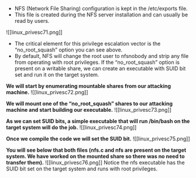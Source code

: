 - NFS (Network File Sharing) configuration is kept in the /etc/exports file.
- This file is created during the NFS server installation and can usually be read by users.

![[linux_privesc71.png]]
- The critical element for this privilege escalation vector is the “no_root_squash” option you can see above.
- By default, NFS will change the root user to nfsnobody and strip any file from operating with root privileges. If the “no_root_squash” option is present on a writable share, we can create an executable with SUID bit set and run it on the target system.

**We will start by enumerating mountable shares from our attacking machine.**
![[linux_privesc72.png]]

**We will mount one of the “no_root_squash” shares to our attacking machine and start building our executable.**
![[linux_privesc73.png]]

**As we can set SUID bits, a simple executable that will run /bin/bash on the target system will do the job.**
![[linux_privesc74.png]]

**Once we compile the code we will set the SUID bit.**
![[linux_privesc75.png]]

**You will see below that both files (nfs.c and nfs are present on the target system. We have worked on the mounted share so there was no need to transfer them).**
![[linux_privesc76.png]]
Notice the nfs executable has the SUID bit set on the target system and runs with root privileges.

